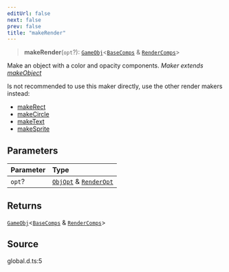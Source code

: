 ```yaml
---
editUrl: false
next: false
prev: false
title: "makeRender"
---
```


> **makeRender**(`opt`?): [`GameObj`](https://kaboomjs.com/#GameObj)\<[`BaseComps`](/api/type-aliases/basecomps/) & [`RenderComps`](/api/type-aliases/rendercomps/)\>

Make an object with a color and opacity components.
*Maker extends [makeObject](../../../../../api/functions/makeobject)*

Is not recommended to use this maker directly,
use the other render makers instead:

- [makeRect](../../../../../api/functions/makerect)
- [makeCircle](../../../../../api/functions/makecircle)
- [makeText](../../../../../api/functions/maketext)
- [makeSprite](../../../../../api/functions/makesprite)

## Parameters

| Parameter | Type |
| :------ | :------ |
| `opt`? | [`ObjOpt`](/api/type-aliases/objopt/) & [`RenderOpt`](/api/type-aliases/renderopt/) |

## Returns

[`GameObj`](https://kaboomjs.com/#GameObj)\<[`BaseComps`](/api/type-aliases/basecomps/) & [`RenderComps`](/api/type-aliases/rendercomps/)\>

## Source

global.d.ts:5
